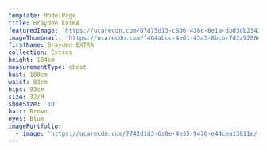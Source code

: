 ```yaml
---
template: ModelPage
title: Brayden EXTRA
featuredImage: 'https://ucarecdn.com/67d75d13-c806-438c-8e1a-dbd3db2343b6/'
imageThumbnail: 'https://ucarecdn.com/f464abcc-4ed1-43a3-8bcb-7d2a928840fe/'
firstName: Brayden EXTRA
collection: Extras
height: 184cm
measurementType: chest
bust: 108cm
waist: 83cm
hips: 93cm
size: 32/M
shoeSize: '10'
hair: Brown
eyes: Blue
imagePortfolio:
  - image: 'https://ucarecdn.com/7742d1d3-6a0e-4e35-9476-e44cea13811e/'
---
```


